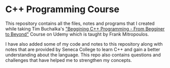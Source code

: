 # C++ Programming Course
This repository contains all the files, notes and programs that I created while taking Tim Buchalka's ["Beggining C++ Programming - From Begginer to Beyond"](https://www.udemy.com/share/101Wd43@XxjANhFiXw_Pm0FIVwTbh09BeXErECzAS4AckBURNs2Si2Y5SnoJCAINmKNXFOxs/) Course on Udemy which is taught by Frank Mitropoulos.

I have also added some of my code and notes to this repository along with notes that are provided by Seneca College to learn C++ and gain a better understanding about the language. This repo also contains questions and challenges that have helped me to strengthen my concepts.
